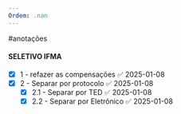 ```yaml
---
Ordem: .nan
---
```


#anotações 
#### SELETIVO IFMA

- [x] 1 - refazer as compensações ✅ 2025-01-08
- [x] 2 - Separar por protocolo ✅ 2025-01-08
	- [x] 2.1 - Separar por TED ✅ 2025-01-08
	- [x] 2.2 - Separar por Eletrônico ✅ 2025-01-08
